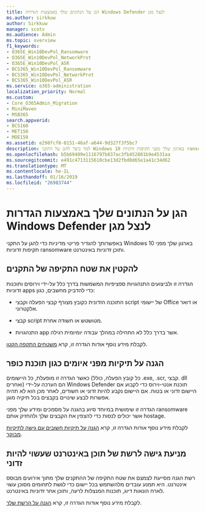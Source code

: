 ```yaml
---
title: הגן על הנתונים שלך באמצעות הגדרות Windows Defender לנצל מגן
ms.author: sirkkuw
author: Sirkkuw
manager: scotv
ms.audience: Admin
ms.topic: overview
f1_keywords:
- O365E_Win10DevPol_Ransomware
- O365E_Win10DevPol_NetworkProt
- O365E_Win10DevPol_ASR
- BCS365_Win10DevPol_Ransomware
- BCS365_Win10DevPol_NetworkProt
- BCS365_Win10DevPol_ASR
ms.service: o365-administration
localization_priority: Normal
ms.custom:
- Core_O365Admin_Migration
- MiniMaven
- MSB365
search.appverid:
- BCS160
- MET150
- MOE150
ms.assetid: e298fcf8-0151-46af-a644-9d327f3f5bc7
description: למד כיצד להגן על התקני Windows 10 בארגון שלך מפני תקיפות זדוניות ransomware ותוכן זדוניות באינטרנט.
ms.openlocfilehash: b5b69409e1116797b837ac3fb452801b9e4531aa
ms.sourcegitcommit: e491c4713115610cbe13d2fbd0d65e1a41c34d62
ms.translationtype: MT
ms.contentlocale: he-IL
ms.lasthandoff: 01/16/2019
ms.locfileid: "26983744"
---
```

# <a name="protect-your-data-with-windows-defender-exploit-guard-settings"></a>הגן על הנתונים שלך באמצעות הגדרות Windows Defender לנצל מגן

באפשרותך להגדיר פריטי מדיניות כדי להגן על התקני Windows 10 בארגון שלך מפני תקיפות זדוניות ransomware ותוכן זדוניות באינטרנט.
  
## <a name="reduce-the-attack-surface-of-devices"></a>להקטין את שטח התקיפה של התקנים

הגדרה זו ולביצועים התנהגויות ספציפיות המשמשות בדרך כלל על-ידי וירוסים ותוכנות זדוניות apps כדי להדביק מחשבים, כגון:
  
- התוכנה הזדונית כקובץ מצורף קבצי הפעלה וקבצי script של יישומי Office או דואר אלקטרוני.
    
- קבצי script מטושטש או חשודה אחרת.
    
- התנהגויות app אשר בדרך כלל לא התחילה במהלך עבודה יומיומית רגילה.
    
לקבלת מידע נוסף אודות הגדרה זו, קרא [משטחים התקפה הקטן](https://go.microsoft.com/fwlink/?linkid=870417).
  
## <a name="protect-folders-from-threats-such-as-ransomware"></a>הגנה על תיקיות מפני איומים כגון תוכנת כופר

כאשר הגדרה זו מופעלת, כל היישומים (כל קובץ הפעלה, כולל .exe, .scr, קבצי. dll ואחרים) הם הערכה על-ידי Windows Defender תוכנת אנטי-וירוס כדי לקבוע אם היישום זדוני או בטוח. אם היישום נקבע להיות זדוני או חשודים, לאחר מכן הוא לא תהיה אפשרות לבצע שינויים בקבצים בכל תיקיה מוגן.
  
הגדרה זו שימושית במיוחד סיוע בהגנה על מסמכים ומידע שלך מפני ransomware אשר יכולים לנסות כדי להצפין את הקבצים שלך ולהחזיק אותם hostage.
  
לקבלת מידע נוסף אודות הגדרה זו, קרא [הגנה על תיקיות חשובים עם גישה לתיקיות מבוקר](https://go.microsoft.com/fwlink/?linkid=870418).
  
## <a name="prevent-network-access-to-potentially-malicious-content-on-the-internet"></a>מניעת גישה לרשת של תוכן באינטרנט שעשוי להיות זדוני

רשת הגנה מסייעת לצמצם את שטח התקיפה של ההתקנים שלך מתוך אירועים מבוסס אינטרנט. היא תמנע עובדים מלהשתמש בכל יישום כדי לגשת לתחומים מסוכן עשוי לארח הונאות דיוג, תוכנות המנצלות לרעה, ותוכן אחר זדוניות באינטרנט.
  
לקבלת מידע נוסף אודות הגדרה זו, קרא [הגנה על הרשת שלך](https://go.microsoft.com/fwlink/?linkid=870419).
  

